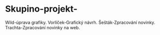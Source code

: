# Skupino-projekt-
Wild-úprava grafiky.
Vorlíček-Grafický návrh.
Šešták-Zpracování novinky. 
Trachta-Zpracování novinky na web.



